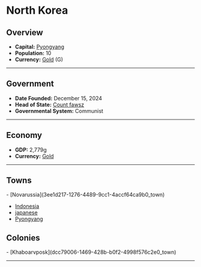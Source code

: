 <!--UNDEDITED FILE, remove this entire line if this file has been edited!-->
# <!--NAME-->North Korea<!--NAME-->

## Overview

- **Capital:** <!--CAPITAL_LINK-->[Pyongyang](03d5d6da-a990-48c4-9cd0-4a063da0852c_town)<!--CAPITAL_LINK-->
- **Population:** <!--POPULATION-->10<!--POPULATION-->
- **Currency:** <!--CURRENCY_LINK-->[Gold](Gold_currency)<!--CURRENCY_LINK--> (<!--CURRENCY_ABV-->G<!--CURRENCY_ABV-->)

---

## Government

- **Date Founded:** <!--FOUNDED-->December 15, 2024<!--FOUNDED-->
- **Head of State:** <!--LEADER_TITLE_LINK-->[Count fawsz](fawsz_user)<!--LEADER_TITLE_LINK-->
- **Governmental System:** <!--GOVERNMENT-->Communist<!--GOVERNMENT-->

---

## Economy

- **GDP:** <!--GDP-->2,779g<!--GDP-->
- **Currency:** <!--CURRENCY_LINK-->[Gold](Gold_currency)<!--CURRENCY_LINK-->

---

## Towns

<!--TOWNS-->- [Novarussia](3ee1d217-1276-4489-9cc1-4accf64ca9b0_town)
- [Indonesia](77a27562-a406-491d-866c-7db9afd6a95d_town)
- [japanese](8f41e5c2-8644-466f-8176-7170bbda0979_town)
- [Pyongyang](03d5d6da-a990-48c4-9cd0-4a063da0852c_town)<!--TOWNS-->

## Colonies

<!--COLONIES-->- [Khaboarvposk](dcc79006-1469-428b-b0f2-4998f576c2e0_town)<!--COLONIES-->

---